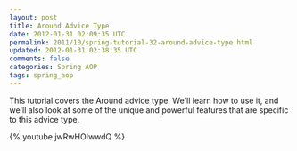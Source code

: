 ```yaml
---           
layout: post
title: Around Advice Type
date: 2012-01-31 02:09:35 UTC
permalink: 2011/10/spring-tutorial-32-around-advice-type.html
updated: 2012-01-31 02:38:35 UTC
comments: false
categories: Spring AOP
tags: spring_aop
---
```


This tutorial covers the Around advice type. We'll learn how to use it, and we'll also look at some of the unique and powerful features that are specific to this advice type.

{% youtube jwRwHOIwwdQ %}